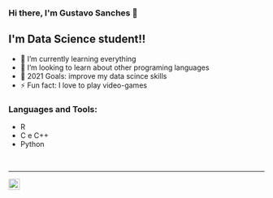 ### Hi there, I'm Gustavo Sanches 👋

## I'm Data Science student!!

- 🌱 I’m currently learning everything
- 👯 I’m looking to learn about other programing languages
- 🥅 2021 Goals: improve my data scince skills
- ⚡ Fun fact: I love to play video-games

### Languages and Tools:

- R
- C e C++
- Python

<br />

---

[<img align="left" alt="GustavoSanches55 | LinkedIn" width="22px" src="https://cdn.jsdelivr.net/npm/simple-icons@v3/icons/linkedin.svg" />][linkedin]
<br />

[linkedin]: https://www.linkedin.com/in/gustavosanches55/
